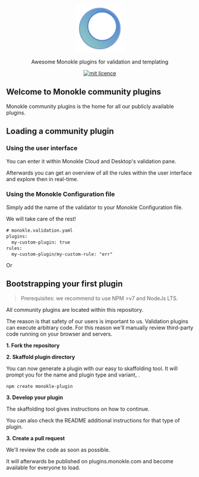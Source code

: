<p align="center">
  <img src="docs/images/large-icon-256.png" alt="Monokle Logo" width="128" height="128"/>
</p>

<p align="center">
Awesome Monokle plugins for validation and templating
</p>

<p align="center">
  <a href="https://github.com/kubeshop/monokle-core/tree/main/packages/validation">
    <img title="mit licence" src="https://img.shields.io/badge/License-MIT-yellow.svg"/>
  </a>
</p>

## Welcome to Monokle community plugins

Monokle community plugins is the home for all our publicly available plugins.

## Loading a community plugin

### Using the user interface

You can enter it within Monokle Cloud and Desktop's validation pane.

Afterwards
you can get an overview of all the rules within the user interface and explore then
in real-time.

### Using the Monokle Configuration file

Simply add the name of the validator to your Monokle Configuration file.

We will take care of the rest!

```
# monokle.validation.yaml
plugins:
  my-custom-plugin: true
rules:
  my-custom-plugin/my-custom-rule: "err"
```

Or

## Bootstrapping your first plugin

> Prerequisites: we recommend to use NPM >v7 and NodeJs LTS.

All community plugins are located within this repository.

The reason is that safety of our users is important to us.
Validation plugins can execute arbitrary code.
For this reason we'll manually review third-party code running on your browser and servers.

**1. Fork the repository**

**2. Skaffold plugin directory**

You can now generate a plugin with our easy to skaffolding tool.
It will prompt you for the name and plugin type and variant, .

```
npm create monokle-plugin
```

**3. Develop your plugin**

The skaffolding tool gives instructions on how to continue.

You can also check the README additional instructions for that type of plugin.

**3. Create a pull request**

We'll review the code as soon as possible.

It will afterwards be published on plugins.monokle.com and become available for everyone to load.

